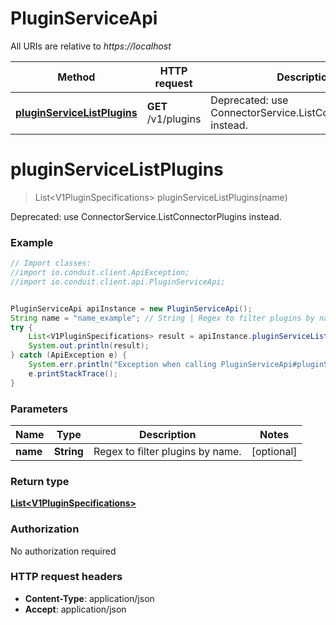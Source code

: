 # PluginServiceApi

All URIs are relative to *https://localhost*

Method | HTTP request | Description
------------- | ------------- | -------------
[**pluginServiceListPlugins**](PluginServiceApi.md#pluginServiceListPlugins) | **GET** /v1/plugins | Deprecated: use ConnectorService.ListConnectorPlugins instead.


<a name="pluginServiceListPlugins"></a>
# **pluginServiceListPlugins**
> List&lt;V1PluginSpecifications&gt; pluginServiceListPlugins(name)

Deprecated: use ConnectorService.ListConnectorPlugins instead.

### Example
```java
// Import classes:
//import io.conduit.client.ApiException;
//import io.conduit.client.api.PluginServiceApi;


PluginServiceApi apiInstance = new PluginServiceApi();
String name = "name_example"; // String | Regex to filter plugins by name.
try {
    List<V1PluginSpecifications> result = apiInstance.pluginServiceListPlugins(name);
    System.out.println(result);
} catch (ApiException e) {
    System.err.println("Exception when calling PluginServiceApi#pluginServiceListPlugins");
    e.printStackTrace();
}
```

### Parameters

Name | Type | Description  | Notes
------------- | ------------- | ------------- | -------------
 **name** | **String**| Regex to filter plugins by name. | [optional]

### Return type

[**List&lt;V1PluginSpecifications&gt;**](V1PluginSpecifications.md)

### Authorization

No authorization required

### HTTP request headers

 - **Content-Type**: application/json
 - **Accept**: application/json

